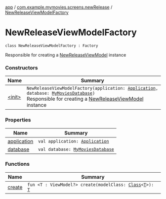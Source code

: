 [app](../../index.md) / [com.example.mymovies.screens.newRelease](../index.md) / [NewReleaseViewModelFactory](./index.md)

# NewReleaseViewModelFactory

`class NewReleaseViewModelFactory : Factory`

Responsible for creating a [NewReleaseViewModel](../-new-release-view-model/index.md) instance

### Constructors

| Name | Summary |
|---|---|
| [&lt;init&gt;](-init-.md) | `NewReleaseViewModelFactory(application: `[`Application`](https://developer.android.com/reference/android/app/Application.html)`, database: `[`MyMoviesDatabase`](../../com.example.mymovies.database/-my-movies-database/index.md)`)`<br>Responsible for creating a [NewReleaseViewModel](../-new-release-view-model/index.md) instance |

### Properties

| Name | Summary |
|---|---|
| [application](application.md) | `val application: `[`Application`](https://developer.android.com/reference/android/app/Application.html) |
| [database](database.md) | `val database: `[`MyMoviesDatabase`](../../com.example.mymovies.database/-my-movies-database/index.md) |

### Functions

| Name | Summary |
|---|---|
| [create](create.md) | `fun <T : ViewModel?> create(modelClass: `[`Class`](https://developer.android.com/reference/java/lang/Class.html)`<`[`T`](create.md#T)`>): `[`T`](create.md#T) |
